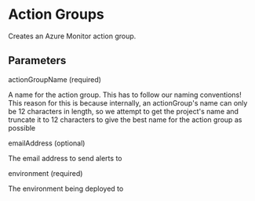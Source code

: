 # Action Groups

Creates an Azure Monitor action group.


## Parameters

actionGroupName (required)

A name for the action group.  This has to follow our naming conventions!
This reason for this is because internally, an actionGroup's name can only be 12 characters in length,  so we attempt to get the project's name and truncate it to 12 characters to give the best name for the action group as possible

emailAddress  (optional)

The email address to send alerts to

environment (required)

The environment being deployed to
